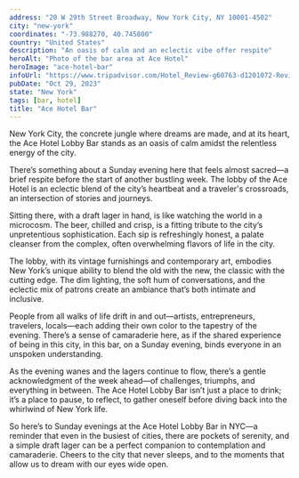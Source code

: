 ```yaml
---
address: "20 W 29th Street Broadway, New York City, NY 10001-4502"
city: "new-york"
coordinates: "-73.988270, 40.745800"
country: "United States"
description: "An oasis of calm and an eclectic vibe offer respite"
heroAlt: "Photo of the bar area at Ace Hotel"
heroImage: "ace-hotel-bar"
infoUrl: "https://www.tripadvisor.com/Hotel_Review-g60763-d1201072-Reviews-Ace_Hotel_New_York-New_York_City_New_York.html"
pubDate: "Oct 29, 2023"
state: "New York"
tags: [bar, hotel]
title: "Ace Hotel Bar"
---
```


New York City, the concrete jungle where dreams are made, and at its heart, the Ace Hotel Lobby Bar stands as an oasis of calm amidst the relentless energy of the city.

There’s something about a Sunday evening here that feels almost sacred—a brief respite before the start of another bustling week. The lobby of the Ace Hotel is an eclectic blend of the city’s heartbeat and a traveler's crossroads, an intersection of stories and journeys.

Sitting there, with a draft lager in hand, is like watching the world in a microcosm. The beer, chilled and crisp, is a fitting tribute to the city’s unpretentious sophistication. Each sip is refreshingly honest, a palate cleanser from the complex, often overwhelming flavors of life in the city.

The lobby, with its vintage furnishings and contemporary art, embodies New York’s unique ability to blend the old with the new, the classic with the cutting edge. The dim lighting, the soft hum of conversations, and the eclectic mix of patrons create an ambiance that’s both intimate and inclusive.

People from all walks of life drift in and out—artists, entrepreneurs, travelers, locals—each adding their own color to the tapestry of the evening. There’s a sense of camaraderie here, as if the shared experience of being in this city, in this bar, on a Sunday evening, binds everyone in an unspoken understanding.

As the evening wanes and the lagers continue to flow, there’s a gentle acknowledgment of the week ahead—of challenges, triumphs, and everything in between. The Ace Hotel Lobby Bar isn’t just a place to drink; it’s a place to pause, to reflect, to gather oneself before diving back into the whirlwind of New York life.

So here’s to Sunday evenings at the Ace Hotel Lobby Bar in NYC—a reminder that even in the busiest of cities, there are pockets of serenity, and a simple draft lager can be a perfect companion to contemplation and camaraderie. Cheers to the city that never sleeps, and to the moments that allow us to dream with our eyes wide open.

